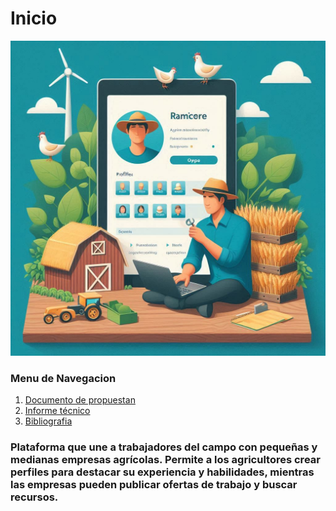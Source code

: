 # Inicio

![Logo](img/fondo.jpeg)

### Menu de Navegacion
1. [Documento de propuestan](propuesta.md)
2. [Informe técnico](tecnico.md)
3. [Bibliografia](bibliografica.md)

### Plataforma que une a trabajadores del campo con pequeñas y medianas empresas agrícolas. Permite a los agricultores crear perfiles para destacar su experiencia y habilidades, mientras las empresas pueden publicar ofertas de trabajo y buscar recursos.
